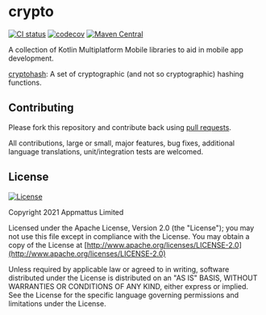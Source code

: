 # crypto

[![CI status](https://github.com/appmattus/crypto/workflows/Build/badge.svg)](https://github.com/appmattus/crypto/actions)
[![codecov](https://codecov.io/gh/appmattus/crypto/branch/main/graph/badge.svg)](https://codecov.io/gh/appmattus/crypto)
[![Maven Central](https://img.shields.io/maven-central/v/com.appmattus.crypto/cryptohash)](https://search.maven.org/search?q=g:com.appmattus.crypto)

A collection of Kotlin Multiplatform Mobile libraries to aid in mobile app
development.

[cryptohash](cryptohash/README.md): A set of cryptographic (and
not so cryptographic) hashing functions.

## Contributing

Please fork this repository and contribute back using [pull requests](https://github.com/appmattus/crypto/pulls).

All contributions, large or small, major features, bug fixes, additional
language translations, unit/integration tests are welcomed.

## License

[![License](https://img.shields.io/badge/License-Apache%202.0-blue.svg)](LICENSE)

Copyright 2021 Appmattus Limited

Licensed under the Apache License, Version 2.0 (the "License"); you may not use
this file except in compliance with the License. You may obtain a copy of the
License at [http://www.apache.org/licenses/LICENSE-2.0](http://www.apache.org/licenses/LICENSE-2.0)

Unless required by applicable law or agreed to in writing, software distributed
under the License is distributed on an "AS IS" BASIS, WITHOUT WARRANTIES OR
CONDITIONS OF ANY KIND, either express or implied. See the License for the
specific language governing permissions and limitations under the License.
